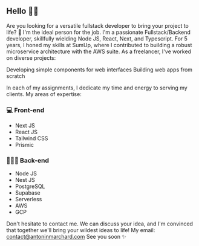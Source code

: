 ## Hello 👋🏻

Are you looking for a versatile fullstack developer to bring your project to life? 🤔
I'm the ideal person for the job.
I'm a passionate Fullstack/Backend developer, skillfully wielding Node JS, React, Next, and Typescript. For 5 years, I honed my skills at SumUp, where I contributed to building a robust microservice architecture with the AWS suite.
As a freelancer, I've worked on diverse projects:

Developing simple components for web interfaces
Building web apps from scratch

In each of my assignments, I dedicate my time and energy to serving my clients.
My areas of expertise:

### 💻 Front-end

- Next JS
- React JS
- Tailwind CSS
- Prismic

### 🧑🏻‍💻 Back-end

- Node JS
- Nest JS
- PostgreSQL
- Supabase
- Serverless
- AWS
- GCP

Don't hesitate to contact me. We can discuss your idea, and I'm convinced that together we'll bring your wildest ideas to life!
My email: contact@antoninmarchard.com
See you soon ✨
